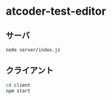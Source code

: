 # atcoder-test-editor

## サーバ

```sh
node server/index.js
```

## クライアント

```sh
cd client
npm start
```


